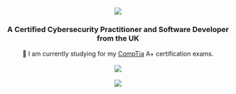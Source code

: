 <h1 align="center">
  <img src="https://readme-typing-svg.herokuapp.com/?font=Righteous&size=35&center=true&vCenter=true&width=500&height=70&duration=4000&lines=Hello,+I'm+John+Dunbar!;"/>
</h1>

<h3 align="center">A Certified Cybersecurity Practitioner and Software Developer from the UK</h3>

<div align="center">
  🌱 I am currently studying for my <a href="https://www.comptia.org/">CompTia</a> A+ certification exams.
  
</div>
<br>
<div align="center">
  <a href="https://www.linkedin.com/in/john-dunbar-379638243/"><img src="https://img.shields.io/badge/LinkedIn-0077B5?style=for-the-badge&logo=linkedin&logoColor=white" target="_blank"/></a>
</div>
<br>
<div align="center">
  <a href="https://skillicons.dev">
    <img src="https://skillicons.dev/icons?i=github, cs, cpp, python, sql"/>
  </a>
</div>

<!---
JohnDunbar21/JohnDunbar21 is a ✨ special ✨ repository because its `README.md` (this file) appears on your GitHub profile.
You can click the Preview link to take a look at your changes.
--->
